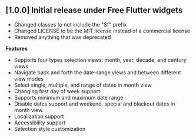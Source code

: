 ## [1.0.0] Initial release under Free Flutter widgets
* Changed classes to not include the "Sf" prefix
* Changed LICENSE to be the MIT license instead of a commercial license
* Removed anything that was deprecated

**Features** 
* Supports four types selection views: month, year, decade, and century views
* Navigate back and forth the date-range views and between different view modes 
* Select single, multiple, and range of dates in month view 
* Changing first day of week support 
* Supports minimum and maximum date range 
* Disable dates support and weekend, special and blackout dates in month view. 
* Localization support
* Accessibility support 
* Selection style customization